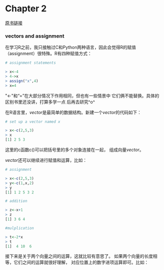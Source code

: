 # Chapter 2
[原书链接](https://cran.r-project.org/doc/manuals/r-release/R-intro.pdf)
### vectors and assignment
在学习R之前，我只接触过C和Python两种语言，因此会觉得R的赋值
（assignment）很特殊。R有四种赋值方式：  
```r
# assignment statements

> x<-4
> 4->x
> assign("x",4)
> x=4
```
"<-"和“=”在大部分情况下作用相同，但也有一些情景中
它们俩不能替换。具体的区别书里还没讲，打算多学一点
后再去研究^o^

在R语言里，*vector*是最简单的数据结构。新建一个*vector*的代码如下：
```r
# set up a vector named x

> x<-c(2,5,3)
> x
[1] 2 5 3
```
这里的c函数c()可以把括号里的多个对象连接在一起，
组成向量*vector*。

*vector*还可以继续进行赋值和运算，比如：  

```r
# assignment

> x<-c(2,5,3)
> y<-c(1,x,2)
> y
[1] 1 2 5 3 2

# addition

> z<-x+1
> z
[1] 3 6 4

#mulplication

> t<-2*x
> t
[1]  4 10  6
```
接下来是关于两个向量之间的运算，这就比较有意思了。
如果两个向量的长度相等，它们之间的运算就很好理解，
对应位置上的数字进项运算即可。比如：
